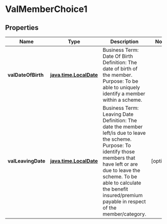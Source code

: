 # ValMemberChoice1

## Properties
Name | Type | Description | Notes
------------ | ------------- | ------------- | -------------
**valDateOfBirth** | [**java.time.LocalDate**](java.time.LocalDate.md) | Business Term: Date Of Birth Definition: The date of birth of the member. Purpose: To be able to uniquely identify a member within a scheme. | 
**valLeavingDate** | [**java.time.LocalDate**](java.time.LocalDate.md) | Business Term: Leaving Date Definition: The date the member left/is due to leave the scheme. Purpose: To identify those members that have left or are due to leave the scheme. To be able to calculate the benefit insured/premium payable in respect of the member/category. |  [optional]
